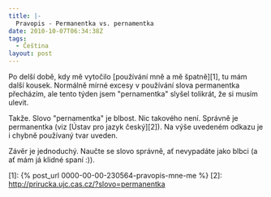 ```yaml
---
title: |-
  Pravopis - Permanentka vs. pernamentka
date: 2010-10-07T06:34:38Z
tags:
  - Čeština
layout: post
---
```

Po delší době, kdy mě vytočilo [používání mně a mě špatně][1], tu mám další kousek. Normálně mírné excesy v používání slova permanentka přecházím, ale tento týden jsem "pernamentka" slyšel tolikrát, že si musím ulevit.

Takže. Slovo "pernamentka" je blbost. Nic takového není. Správně je permanentka (viz [Ústav pro jazyk český][2]). Na výše uvedeném odkazu je i chybně používaný tvar uveden.

Závěr je jednoduchý. Naučte se slovo správně, ať nevypadáte jako blbci (a ať mám já klidné spaní :)).

[1]: {% post_url 0000-00-00-230564-pravopis-mne-me %}
[2]: http://prirucka.ujc.cas.cz/?slovo=permanentka